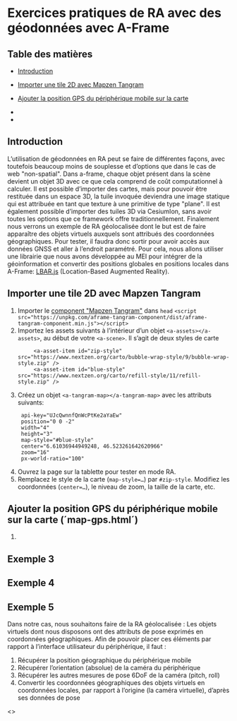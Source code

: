 # Exercices pratiques de RA avec des géodonnées avec A-Frame

## Table des matières <!-- omit in toc -->

- [Introduction](#introduction)
- [Importer une tile 2D avec Mapzen Tangram](#exemple-1)
- [Ajouter la position GPS du périphérique mobile sur la carte](#exemple-2)
- 

- 
## <a name="introduction">Introduction</a> 
L’utilisation de géodonnées en RA peut se faire de différentes façons, avec toutefois beaucoup moins de souplesse et d’options que dans le cas de web "non-spatial". Dans a-frame, chaque objet présent dans la scène devient un objet 3D avec ce que cela comprend de coût computationnel à calculer. Il est possible d’importer des cartes, mais pour pouvoir être restituée dans un espace 3D, la tuile invoquée deviendra une image statique qui est attribuée en tant que texture à une primitive de type "plane". Il est également possible d’importer des tuiles 3D via CesiumIon, sans avoir toutes les options que ce framework offre traditionnellement. Finalement nous verrons un exemple de RA géolocalisée dont le but est de faire apparaître des objets virtuels auxquels sont attribués des coordonnées géographiques. Pour tester, il faudra donc sortir pour avoir accès aux données GNSS et aller à l’endroit paramétré. Pour cela, nous allons utiliser une librairie que nous avons développée au MEI pour intégrer de la géoinformation et convertir des positions globales en positions locales dans A-Frame: [LBAR.js](<https://github.com/MediaComem/LBAR.js/>) (Location-Based Augmented Reality). 

## <a name="exemple-1">Importer une tile 2D avec Mapzen Tangram</a> 

1. Importer le [component "Mapzen Tangram"](https://github.com/mattrei/aframe-tangram-component?tab=readme-ov-file) dans `head`
   `<script src="https://unpkg.com/aframe-tangram-component/dist/aframe-tangram-component.min.js"></script>`
2. Importez les assets suivants à l’intérieur d’un objet `<a-assets></a-assets>`, au début de votre `<a-scene>`. Il s’agit de deux styles de carte
   ```
        <a-asset-item id="zip-style" src="https://www.nextzen.org/carto/bubble-wrap-style/9/bubble-wrap-style.zip" />
        <a-asset-item id="blue-style" src="https://www.nextzen.org/carto/refill-style/11/refill-style.zip" />
   ```
3. Créez un objet `<a-tangram-map></a-tangram-map>` avec les attributs suivants:
   ```
    api-key="UJcQwnnfQnWcPtKe2aYaEw"
    position="0 0 -2"
    width="4"
    height="3"
    map-style="#blue-style"
    center="6.61036944949248, 46.523261642620966"
    zoom="16"
    px-world-ratio="100"

   ```
4. Ouvrez la page sur la tablette pour tester en mode RA. 
5. Remplacez le style de la carte (`map-style=…`) par `#zip-style`. Modifiez les coordonnées (`center=…`), le niveau de zoom, la taille de la carte, etc. 

## <a name="exemple-2">Ajouter la position GPS du périphérique mobile sur la carte (´map-gps.html´)</a> 
1. 



## <a name="exemple-3">Exemple 3</a> 
## <a name="exemple-4">Exemple 4</a> 
## <a name="exemple-5">Exemple 5</a> 



Dans notre cas, nous souhaitons faire de la RA géolocalisée : Les objets virtuels dont nous disposons ont des attributs de pose exprimés en coordonnées géographiques. Afin de pouvoir placer ces éléments par rapport à l’interface utilisateur du périphérique, il faut :
1.	Récupérer la position géographique du périphérique mobile 
2.	Récupérer l’orientation (absolue) de la caméra du périphérique
3.	Récupérer les autres mesures de pose 6DoF de la caméra (pitch, roll)
4.	Convertir les coordonnées géographiques des objets virtuels en coordonnées locales, par rapport à l’origine (la caméra virtuelle), d’après ses données de pose 

<>
